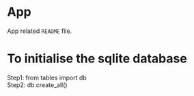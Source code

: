 # App

App related `README` file. 

# To initialise the sqlite database
Step1: from tables import db <br/>
Step2: db.create_all()
